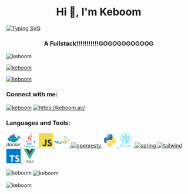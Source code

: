 
<h1 align="center">Hi 👋, I'm Keboom</h1>


[![Typing SVG](https://readme-typing-svg.herokuapp.com?font=Fira+Code&weight=800&pause=1000&color=FFB300&background=F9F9F900&center=true&vCenter=true&random=true&width=435&lines=The+best+Keboom)](https://git.io/typing-svg)



<h3 align="center">A Fullstack!!!!!!!!!!!GOGOGOGOGOOG</h3>

<p align="left"> <img src="https://komarev.com/ghpvc/?username=keboom&label=Profile%20views&color=0e75b6&style=flat" alt="keboom" /> </p>

<p align="left"> <a href="https://github.com/ryo-ma/github-profile-trophy"><img src="https://github-profile-trophy.vercel.app/?username=keboom" alt="keboom" /></a> </p>

<p align="left"> <a href="https://twitter.com/keboom" target="blank"><img src="https://img.shields.io/twitter/follow/keboom?logo=twitter&style=for-the-badge" alt="keboom" /></a> </p>

<h3 align="left">Connect with me:</h3>
<p align="left">
<a href="https://twitter.com/keboom" target="blank"><img align="center" src="https://raw.githubusercontent.com/rahuldkjain/github-profile-readme-generator/master/src/images/icons/Social/twitter.svg" alt="keboom" height="30" width="40" /></a>
<a href="/https://keboom.ac/" target="blank"><img align="center" src="https://raw.githubusercontent.com/rahuldkjain/github-profile-readme-generator/master/src/images/icons/Social/rss.svg" alt="https://keboom.ac/" height="30" width="40" /></a>
</p>

<h3 align="left">Languages and Tools:</h3>
<p align="left"> <a href="https://www.docker.com/" target="_blank" rel="noreferrer"> <img src="https://raw.githubusercontent.com/devicons/devicon/master/icons/docker/docker-original-wordmark.svg" alt="docker" width="40" height="40"/> </a> <a href="https://www.java.com" target="_blank" rel="noreferrer"> <img src="https://raw.githubusercontent.com/devicons/devicon/master/icons/java/java-original.svg" alt="java" width="40" height="40"/> </a> <a href="https://developer.mozilla.org/en-US/docs/Web/JavaScript" target="_blank" rel="noreferrer"> <img src="https://raw.githubusercontent.com/devicons/devicon/master/icons/javascript/javascript-original.svg" alt="javascript" width="40" height="40"/> </a> <a href="https://www.mysql.com/" target="_blank" rel="noreferrer"> <img src="https://raw.githubusercontent.com/devicons/devicon/master/icons/mysql/mysql-original-wordmark.svg" alt="mysql" width="40" height="40"/> </a> <a href="https://openresty.org/" target="_blank" rel="noreferrer"> <img src="https://openresty.org/images/logo.png" alt="openresty" width="40" height="40"/> </a> <a href="https://www.python.org" target="_blank" rel="noreferrer"> <img src="https://raw.githubusercontent.com/devicons/devicon/master/icons/python/python-original.svg" alt="python" width="40" height="40"/> </a> <a href="https://reactjs.org/" target="_blank" rel="noreferrer"> <img src="https://raw.githubusercontent.com/devicons/devicon/master/icons/react/react-original-wordmark.svg" alt="react" width="40" height="40"/> </a> <a href="https://spring.io/" target="_blank" rel="noreferrer"> <img src="https://www.vectorlogo.zone/logos/springio/springio-icon.svg" alt="spring" width="40" height="40"/> </a> <a href="https://tailwindcss.com/" target="_blank" rel="noreferrer"> <img src="https://www.vectorlogo.zone/logos/tailwindcss/tailwindcss-icon.svg" alt="tailwind" width="40" height="40"/> </a> <a href="https://www.typescriptlang.org/" target="_blank" rel="noreferrer"> <img src="https://raw.githubusercontent.com/devicons/devicon/master/icons/typescript/typescript-original.svg" alt="typescript" width="40" height="40"/> </a> <a href="https://vuejs.org/" target="_blank" rel="noreferrer"> <img src="https://raw.githubusercontent.com/devicons/devicon/master/icons/vuejs/vuejs-original-wordmark.svg" alt="vuejs" width="40" height="40"/> </a> </p>

<p><img align="left" src="https://github-readme-stats.vercel.app/api/top-langs?username=keboom&show_icons=true&locale=en&layout=compact" alt="keboom" /></p>

<p>&nbsp;<img align="center" src="https://github-readme-stats.vercel.app/api?username=keboom&show_icons=true&locale=en" alt="keboom" /></p>

<p><img align="center" src="https://github-readme-streak-stats.herokuapp.com/?user=keboom&" alt="keboom" /></p>
